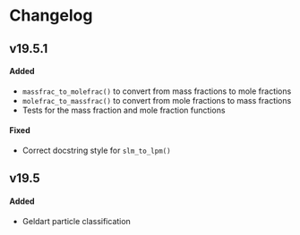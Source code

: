 # Changelog

## v19.5.1

#### Added

- `massfrac_to_molefrac()` to convert from mass fractions to mole fractions
- `molefrac_to_massfrac()` to convert from mole fractions to mass fractions
- Tests for the mass fraction and mole fraction functions

#### Fixed

- Correct docstring style for `slm_to_lpm()`

## v19.5

#### Added

- Geldart particle classification
